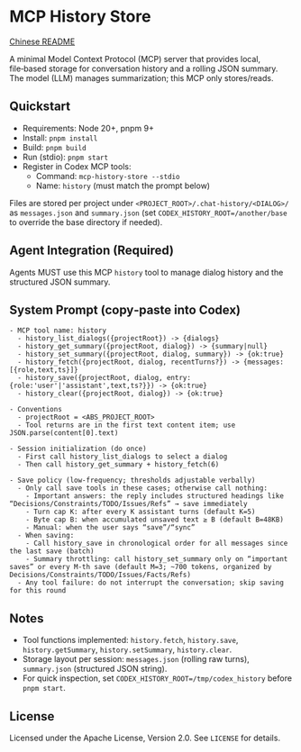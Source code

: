 # MCP History Store

[Chinese README](README.zh-CN.md)

A minimal Model Context Protocol (MCP) server that provides local, file‑based storage for conversation history and a rolling JSON summary. The model (LLM) manages summarization; this MCP only stores/reads.

## Quickstart
- Requirements: Node 20+, pnpm 9+
- Install: `pnpm install`
- Build: `pnpm build`
- Run (stdio): `pnpm start`
- Register in Codex MCP tools:
  - Command: `mcp-history-store --stdio`
  - Name: `history` (must match the prompt below)

Files are stored per project under `<PROJECT_ROOT>/.chat-history/<DIALOG>/` as `messages.json` and `summary.json` (set `CODEX_HISTORY_ROOT=/another/base` to override the base directory if needed).

## Agent Integration (Required)
Agents MUST use this MCP `history` tool to manage dialog history and the structured JSON summary.

## System Prompt (copy‑paste into Codex)
```text
- MCP tool name: history
  - history_list_dialogs({projectRoot}) -> {dialogs}
  - history_get_summary({projectRoot, dialog}) -> {summary|null}
  - history_set_summary({projectRoot, dialog, summary}) -> {ok:true}
  - history_fetch({projectRoot, dialog, recentTurns?}) -> {messages:[{role,text,ts}]}
  - history_save({projectRoot, dialog, entry:{role:'user'|'assistant',text,ts?}}) -> {ok:true}
  - history_clear({projectRoot, dialog}) -> {ok:true}

- Conventions
  - projectRoot = <ABS_PROJECT_ROOT>
  - Tool returns are in the first text content item; use JSON.parse(content[0].text)

- Session initialization (do once)
  - First call history_list_dialogs to select a dialog
  - Then call history_get_summary + history_fetch(6)

- Save policy (low-frequency; thresholds adjustable verbally)
  - Only call save tools in these cases; otherwise call nothing:
    - Important answers: the reply includes structured headings like “Decisions/Constraints/TODO/Issues/Refs” → save immediately
    - Turn cap K: after every K assistant turns (default K=5)
    - Byte cap B: when accumulated unsaved text ≥ B (default B=48KB)
    - Manual: when the user says “save”/“sync”
  - When saving:
    - Call history_save in chronological order for all messages since the last save (batch)
    - Summary throttling: call history_set_summary only on “important saves” or every M-th save (default M=3; ~700 tokens, organized by Decisions/Constraints/TODO/Issues/Facts/Refs)
  - Any tool failure: do not interrupt the conversation; skip saving for this round
```

## Notes
- Tool functions implemented: `history.fetch`, `history.save`, `history.getSummary`, `history.setSummary`, `history.clear`.
- Storage layout per session: `messages.json` (rolling raw turns), `summary.json` (structured JSON string).
- For quick inspection, set `CODEX_HISTORY_ROOT=/tmp/codex_history` before `pnpm start`.

## License
Licensed under the Apache License, Version 2.0. See `LICENSE` for details.

 
